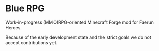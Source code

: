 # Blue RPG

Work-in-progress (MMO)RPG-oriented Minecraft Forge mod for Faerun Heroes.

Because of the early development state and the strict goals we do not accept contributions yet.
